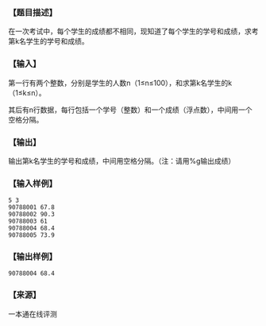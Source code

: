 ### 【题目描述】

在一次考试中，每个学生的成绩都不相同，现知道了每个学生的学号和成绩，求考第k名学生的学号和成绩。

### 【输入】

第一行有两个整数，分别是学生的人数n（1≤n≤100），和求第k名学生的k（1≤k≤n）。

其后有n行数据，每行包括一个学号（整数）和一个成绩（浮点数），中间用一个空格分隔。

### 【输出】

输出第k名学生的学号和成绩，中间用空格分隔。（注：请用%g输出成绩）

### 【输入样例】

```
5 3
90788001 67.8
90788002 90.3
90788003 61
90788004 68.4
90788005 73.9

```

### 【输出样例】

```
90788004 68.4
```


 ### 【来源】

 一本通在线评测 